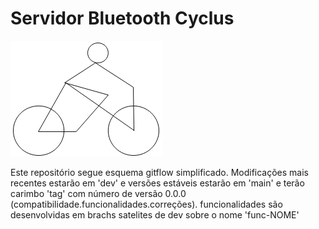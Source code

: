 # Servidor Bluetooth Cyclus

<img src="./logo.png" alt="logotipo Cyclus o ciclocomputador modular">

Este repositório segue esquema gitflow simplificado. Modificações mais recentes estarão em
'dev' e versões estáveis estarão em 'main' e terão carimbo 'tag' com número
de versão 0.0.0 (compatibilidade.funcionalidades.correções). funcionalidades são desenvolvidas
em brachs satelites de dev sobre o nome 'func-NOME'

